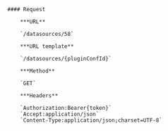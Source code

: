     #### Request

        ***URL**

        `/datasources/58`

        ***URL template**

        `/datasources/{pluginConfId}`

        ***Method**

        `GET`

        ***Headers**

        `Authorization:Bearer{token}`
        `Accept:application/json`
        `Content-Type:application/json;charset=UTF-8`
